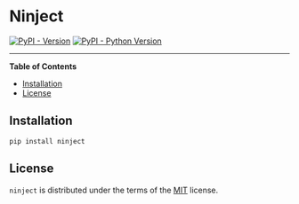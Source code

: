 # Ninject

[![PyPI - Version](https://img.shields.io/pypi/v/ninject.svg)](https://pypi.org/project/ninject)
[![PyPI - Python Version](https://img.shields.io/pypi/pyversions/ninject.svg)](https://pypi.org/project/ninject)

-----

**Table of Contents**

- [Installation](#installation)
- [License](#license)

## Installation

```console
pip install ninject
```

## License

`ninject` is distributed under the terms of the [MIT](https://spdx.org/licenses/MIT.html) license.
